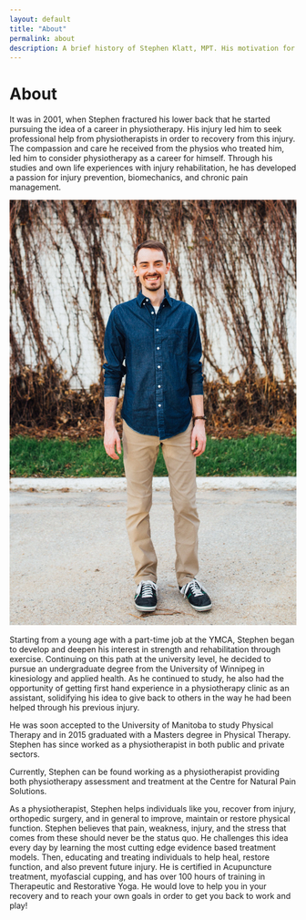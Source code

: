 ```yaml
---
layout: default
title: "About"
permalink: about
description: A brief history of Stephen Klatt, MPT. His motivation for becoming a Physiotherapist and why he wants to help you acheive your goals.
---
```

# About

It was in 2001, when Stephen fractured his lower back that he started pursuing the idea of a career in physiotherapy. His injury led him to seek professional help from physiotherapists in order to recovery from this injury. The compassion and care he received from the physios who treated him, led him to consider physiotherapy as a career for himself. Through his studies and own life experiences with injury rehabilitation, he has developed a passion for injury prevention, biomechanics, and chronic pain management.

<img src="https://raw.githubusercontent.com/klattphysio/klattphysio.github.io/master/_pictures/Stephen_50s11.jpg" alt="Winnipeg Physiotherapist, Stephen Klatt" title="Stephen Klatt, MPT" width="640">

Starting from a young age with a part-time job at the YMCA, Stephen began to develop and deepen his interest in strength and rehabilitation through exercise. Continuing on this path at the university level, he decided to pursue an undergraduate degree from the University of Winnipeg in kinesiology and applied health. As he continued to study, he also had the opportunity of getting first hand experience in a physiotherapy clinic as an assistant, solidifying his idea to give back to others in the way he had been helped through his previous injury.

He was soon accepted to the University of Manitoba to study Physical Therapy and in 2015 graduated with a Masters degree in Physical Therapy. Stephen has since worked as a physiotherapist in both public and private sectors.

Currently, Stephen can be found working as a physiotherapist providing both physiotherapy assessment and treatment at the Centre for Natural Pain Solutions.

As a physiotherapist, Stephen helps individuals like you, recover from injury, orthopedic surgery, and in general to improve, maintain or restore physical function. Stephen believes that pain, weakness, injury, and the stress that comes from these should never be the status quo. He challenges this idea every day by learning the most cutting edge evidence based treatment models. Then, educating and treating individuals to help heal, restore function, and also prevent future injury. He is certified in Acupuncture treatment, myofascial cupping, and has over 100 hours of training in Therapeutic and Restorative Yoga. He would love to help you in your recovery and to reach your own goals in order to get you back to work and play!
